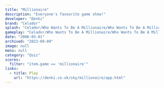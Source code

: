 ```yaml
---
title: "Millionaire"
description: "Everyone's favourite game show!"
developer: "Denki"
brand: "Celador"
splash: "Celador/Who Wants To Be A Millionaire/Who Wants To Be A Millionaire/Splash.jpg"
gameplay: "Celador/Who Wants To Be A Millionaire/Who Wants To Be A Millionaire/Screen02.jpg"
date: "2006-03-01"
archived: "2023-09-09"
image: null
menu: null
category: "Quiz"
scores:
  filter: "item.game == 'millionaire'"
links:
  - title: Play
    url: "https://denki.co.uk/sky/millionaire/app.html"
---
```

